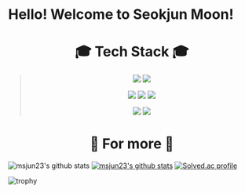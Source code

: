 <!--
**msjun23/msjun23** is a ✨ _special_ ✨ repository because its `README.md` (this file) appears on your GitHub profile.

Here are some ideas to get you started:

- 🔭 I’m currently working on ...
- 🌱 I’m currently learning ...
- 👯 I’m looking to collaborate on ...
- 🤔 I’m looking for help with ...
- 💬 Ask me about ...
- 📫 How to reach me: ...
- 😄 Pronouns: ...
- ⚡ Fun fact: ...
-->

# Hello! Welcome to Seokjun Moon!

<div align="center">
    <h1>🎓 Tech Stack 🎓</h1>

> <img src="https://img.shields.io/badge/Window-0078D6?style=flat-square&logo=Windows&logoColor=white"/></a>
> <img src="https://img.shields.io/badge/Ubuntu-E95420?style=flat-square&logo=Ubuntu&logoColor=white"/></a>
>
> <img src="https://img.shields.io/badge/C-A8B9CC?style=flat-square&logo=C&logoColor=white"/></a>
> <img src="https://img.shields.io/badge/C++-00599C?style=flat-square&logo=Cplusplus&logoColor=white"/></a>
> <img src="https://img.shields.io/badge/Python-3776AB?style=flat-square&logo=Python&logoColor=white"/></a>
>
> <img src="https://img.shields.io/badge/ROS-22314E?style=flat-square&logo=ROS&logoColor=white"/></a>
> <img src="https://img.shields.io/badge/TensorFlow-FF6F00?style=flat-square&logo=TensorFlow&logoColor=white"/></a>
> </div>

<div align="center">
    <h1>🔎 For more 🔎</h1>
</div>


<!-- <a href="버튼을 눌렀을 때 이동할 링크" target="_blank"><img src="https://img.shields.io/badge/뱃지레이블-배경색?style=뱃지모양&logo=로고&logoColor=로고색상"/></a>
<img src="https://img.shields.io/badge/쓰고자하는_텍스트-컬러코드?style=flat-square&logo=simpleicons에서_아이콘이름&logoColor=white"/></a> -->

![msjun23's github stats](https://github-readme-stats.vercel.app/api?username=msjun23&show_icons=true)
[![msjun23's github stats](https://github-readme-stats.vercel.app/api/top-langs/?username=msjun23&show_icons=true&hide_border=true&title_color=004386&icon_color=004386&layout=compact)](https://github.com/msjun23)
[![Solved.ac profile](http://mazassumnida.wtf/api/v2/generate_badge?boj=msjun23)](https://solved.ac/msjun23)

![trophy](https://github-profile-trophy.vercel.app/?username=msjun23)
